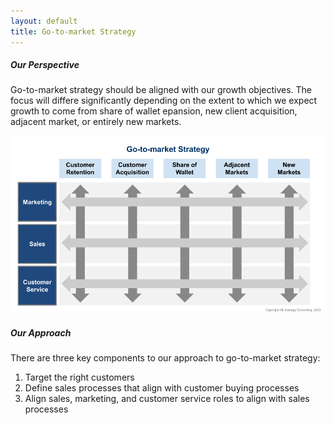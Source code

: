 ```yaml
---
layout: default
title: Go-to-market Strategy
---
```


##### Our Perspective
Go-to-market strategy should be aligned with our growth objectives. The focus will differe significantly depending on the extent to which we expect growth to come from share of wallet epansion, new client acquisition, adjacent market, or entirely new markets.

![Go-to-market Strategy](assets/images/gtm.png "Go-to-market Strategy")

##### Our Approach
There are three key components to our approach to go-to-market strategy:
1. Target the right customers
2. Define sales processes that align with customer buying processes
3. Align sales, marketing, and customer service roles to align with sales processes

